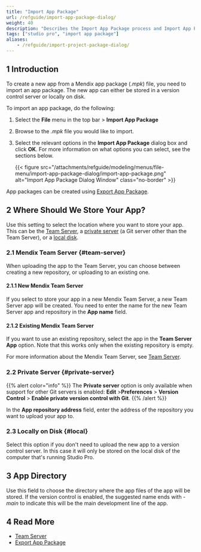 ```yaml
---
title: "Import App Package"
url: /refguide/import-app-package-dialog/
weight: 40
description: "Describes the Import App Package process and Import App Package dialog box."
tags: ["studio pro", "import app package"]
aliases:
    - /refguide/import-project-package-dialog/
---
```

## 1 Introduction

To create a new app from a Mendix app package (*.mpk*) file, you need to import an app package. The new app can either be stored in a version control server or locally on disk.

To import an app package, do the following:

1. Select the **File** menu in the top bar > **Import App Package** 
2. Browse to the *.mpk* file you would like to import.
3. Select the relevant options in the **Import App Package** dialog box and click **OK**. For more information on what options you can select, see the sections below. 

    {{< figure src="/attachments/refguide/modeling/menus/file-menu/import-app-package-dialog/import-app-package.png" alt="Import App Package Dialog Window" class="no-border" >}}

App packages can be created using [Export App Package](/refguide/export-app-package-dialog/).

## 2 Where Should We Store Your App?

Use this setting to select the location where you want to store your app. This can be the [Team Server](#team-server), a [private server](#private-server) (a Git server other than the Team Server), or a [local disk](#local).

### 2.1 Mendix Team Server {#team-server}

When uploading the app to the Team Server, you can choose between creating a new repository, or uploading to an existing one. 

#### 2.1.1 New Mendix Team Server

If you select to store your app in a new Mendix Team Server, a new Team Server app will be created. You need to enter the name for the new Team Server app and repository in the **App name** field.

#### 2.1.2 Existing Mendix Team Server

If you want to use an existing repository, select the app in the **Team Server App** option. Note that this works only when the existing repository is empty.

For more information about the Mendix Team Server, see [Team Server](/developerportal/general/team-server/).

### 2.2 Private Server {#private-server}

{{% alert color="info" %}}
The **Private server** option is only available when support for other Git servers is enabled: **Edit** >**Preferences** > **Version Control** > **Enable private version control with Git**. 
{{% /alert %}}

In the **App repository address** field, enter the address of the repository you want to upload your app to.

### 2.3 Locally on Disk {#local}

Select this option if you don't need to upload the new app to a version control server. In this case it will only be stored on the local disk of the computer that's running Studio Pro.

## 3 App Directory

Use this field to choose the directory where the app files of the app will be stored. If the version control is enabled, the suggested name ends with *-main* to indicate this will be the main development line of the app. 

## 4 Read More

* [Team Server](/developerportal/general/team-server/)
* [Export App Package](/refguide/export-project-package-dialog/)
